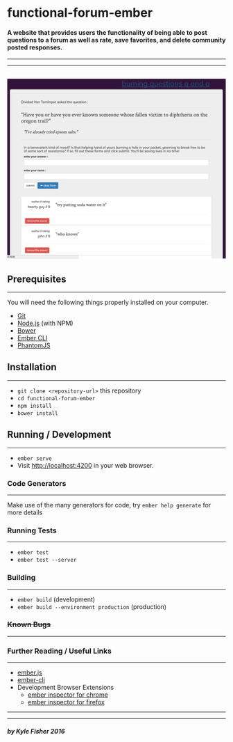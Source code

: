 # functional-forum-ember
#### A website that provides users the functionality of being able to post questions to a forum as well as rate, save favorites, and delete community posted responses.
---
---
![sample screenshot](burningQuestions.png)
---
## Prerequisites
---

You will need the following things properly installed on your computer.

* [Git](http://git-scm.com/)
* [Node.js](http://nodejs.org/) (with NPM)
* [Bower](http://bower.io/)
* [Ember CLI](http://ember-cli.com/)
* [PhantomJS](http://phantomjs.org/)

## Installation
---

* `git clone <repository-url>` this repository
* `cd functional-forum-ember`
* `npm install`
* `bower install`

## Running / Development
---

* `ember serve`
* Visit [http://localhost:4200](http://localhost:4200) in your web browser.

### Code Generators
---

Make use of the many generators for code, try `ember help generate` for more details

### Running Tests
---

* `ember test`
* `ember test --server`

### Building
---

* `ember build` (development)
* `ember build --environment production` (production)

### ~~Known Bugs~~
---

### Further Reading / Useful Links
---

* [ember.js](http://emberjs.com/)
* [ember-cli](http://ember-cli.com/)
* Development Browser Extensions
  * [ember inspector for chrome](https://chrome.google.com/webstore/detail/ember-inspector/bmdblncegkenkacieihfhpjfppoconhi)
  * [ember inspector for firefox](https://addons.mozilla.org/en-US/firefox/addon/ember-inspector/)
---
---
##### by Kyle Fisher 2016
